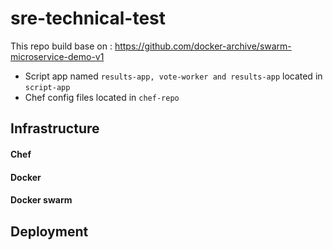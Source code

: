 # sre-technical-test

This repo build base on : https://github.com/docker-archive/swarm-microservice-demo-v1

- Script app named `results-app, vote-worker and results-app` located in `script-app`
- Chef config files located in `chef-repo`
  

## Infrastructure 

#### Chef

#### Docker

#### Docker swarm

## Deployment


